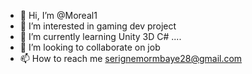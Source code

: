 - 👋 Hi, I’m @Moreal1
- 👀 I’m interested in gaming dev project
- 🌱 I’m currently learning Unity 3D C# ....
- 💞️ I’m looking to collaborate on job
- 📫 How to reach me serignemormbaye28@gmail.com

<!---
Moreal1/Moreal1 is a ✨ special ✨ repository because its `README.md` (this file) appears on your GitHub profile.
You can click the Preview link to take a look at your changes.
--->

